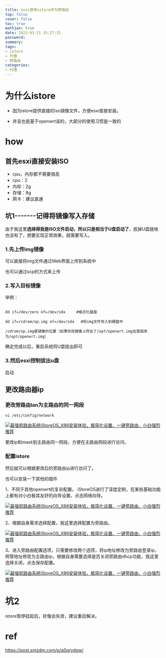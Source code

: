```yaml
---
title: esxi使用istore作为旁路由
top: false
cover: false
toc: true
mathjax: true
date: 2023-03-21 15:27:31
password:
summary:
tags:
- istore
- 代理
- 旁路由
categories:
- 代理
---
```


# 为什么istore

- 因为istore提供直接的iso镜像文件，方便esxi直接安装。

- 并且也是基于openwrt该的，大部分的使用习惯是一致的



# how

## 首先esxi直接安装ISO

- cpu，内存都不需要很高
- cpu：2
- 内存：2g
- 存储：8g
- 网卡：建议直通





## 坑1-------记得将镜像写入存储

由于我这里**选择得我是ISO文件启动，所以只是相当于U盘启动了**，拔掉U盘就啥也没有了，想要实现正常效果，就需要写入。







### 1.先上传img镜像

可以直接将img文件通过Web界面上传到系统中

也可以通过scp的方式来上传



### 2.写入目标镜像

举例：

```

dd if=/dev/zero of=/dev/sda     #格式化磁盘

dd if=/cdrom/op.img of=/dev/sda   #将img文件写入到硬盘中

/cdrom/op.img是镜像的位置（如果你将镜像上传在了/opt/openwrt.img这里就改为/opt/openwrt.img）

```

确定完成以后，重启系统将U盘拔出即可



### 3.然后esxi控制拔出u盘

启动





## 更改路由器ip





### 更改旁路由lan为主路由的同一网段

`vi /etc/config/network`

[![最强软路由系统iStoreOS_X86安装体验，极简化设置、一键旁路由、小白强烈推荐](https://qnam.smzdm.com/202205/07/62761ff381ca43592.png_e1080.jpg)](https://raw.githubusercontent.com/kengerlwl/kengerlwl.github.io/master/image/5983908472625ebc769d6753cd4062a4/4e4db73fbc922244899f840ce1fcc74b.png)

更改ip和mask到主路由同一网段，方便在主路由网段进行访问。



### 配置istore

然后就可以根据更改后的旁路由ip进行访问了。

也可以安装一下其他的插件

1、不同于其他openwrt的复杂配置。 iStoreOS进行了深度定制，在某些基础功能上都有对小白极其友好的向导设置，点击网络向导。

[![最强软路由系统iStoreOS_X86安装体验，极简化设置、一键旁路由、小白强烈推荐](https://qnam.smzdm.com/202205/07/62761ff410d712913.png_e1080.jpg)](https://raw.githubusercontent.com/kengerlwl/kengerlwl.github.io/master/image/5983908472625ebc769d6753cd4062a4/cedc20c4e21949b386304e70c4ad0ec9.png)

2、根据自身需求选择配置，我这里选择配置为旁路由。

[![最强软路由系统iStoreOS_X86安装体验，极简化设置、一键旁路由、小白强烈推荐](https://qnam.smzdm.com/202205/07/62761ff4341e22968.png_e1080.jpg)](https://raw.githubusercontent.com/kengerlwl/kengerlwl.github.io/master/image/5983908472625ebc769d6753cd4062a4/bd50cb647804ee660a3e10a69502b3ba.png)

3、进入旁路由配置选项，只需要修改两个选项，将ip地址修改为旁路由登录ip，网管地址修改为主路由ip，根据自身需要选择是否关闭旁路由dhcp功能，我这里选择关闭，点击保存配置。

[![最强软路由系统iStoreOS_X86安装体验，极简化设置、一键旁路由、小白强烈推荐](https://qnam.smzdm.com/202205/07/62761ff431d787474.png_e1080.jpg)](https://raw.githubusercontent.com/kengerlwl/kengerlwl.github.io/master/image/5983908472625ebc769d6753cd4062a4/e09ffad009cb129455cfc0b25597495b.png)







# 坑2

istore暂停挂起后，好像会失效，建议重启解决。





# ref

https://post.smzdm.com/p/a0qrvdgw/